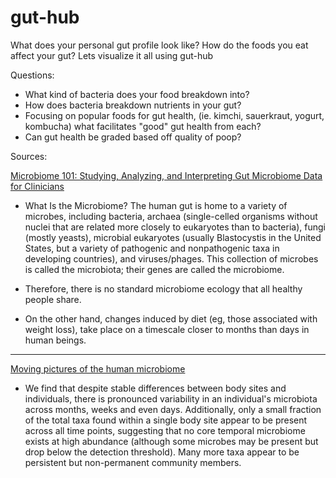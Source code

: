 # gut-hub
What does your personal gut profile look like? How do the foods you eat affect your gut? Lets visualize it all using gut-hub


Questions: 

* What kind of bacteria does your food breakdown into?
* How does bacteria breakdown nutrients in your gut?
* Focusing on popular foods for gut health, (ie. kimchi, sauerkraut, yogurt, kombucha) what facilitates "good" gut health from each?
* Can gut health be graded based off quality of poop?

Sources: 

[Microbiome 101: Studying, Analyzing, and Interpreting Gut Microbiome Data for Clinicians](https://www.ncbi.nlm.nih.gov/pmc/articles/PMC6391518/)

* What Is the Microbiome?
The human gut is home to a variety of microbes, including bacteria, archaea (single-celled organisms without nuclei that are related more closely to eukaryotes than to bacteria), fungi (mostly yeasts), microbial eukaryotes (usually Blastocystis in the United States, but a variety of pathogenic and nonpathogenic taxa in developing countries), and viruses/phages. This collection of microbes is called the microbiota; their genes are called the microbiome.

* Therefore, there is no standard microbiome ecology that all healthy people share. 

* On the other hand, changes induced by diet (eg, those associated with weight loss), take place on a timescale closer to months than days in human beings.

---

[Moving pictures of the human microbiome](https://www.ncbi.nlm.nih.gov/pmc/articles/PMC3271711/)

* We find that despite stable differences between body sites and individuals, there is pronounced variability in an individual's microbiota across months, weeks and even days. Additionally, only a small fraction of the total taxa found within a single body site appear to be present across all time points, suggesting that no core temporal microbiome exists at high abundance (although some microbes may be present but drop below the detection threshold). Many more taxa appear to be persistent but non-permanent community members.

